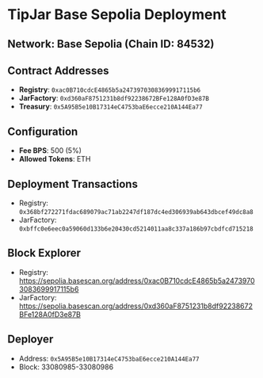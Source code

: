 # TipJar Base Sepolia Deployment

## Network: Base Sepolia (Chain ID: 84532)

## Contract Addresses

- **Registry**: `0xac0B710cdcE4865b5a24739703083699917115b6`
- **JarFactory**: `0xd360aF8751231b8df92238672BFe128A0fD3e87B`
- **Treasury**: `0x5A95B5e10B17314eC4753baE6ecce210A144Ea77`

## Configuration

- **Fee BPS**: 500 (5%)
- **Allowed Tokens**: ETH

## Deployment Transactions

- Registry: `0x368bf272271fdac689079ac71ab2247df187dc4ed306939ab643dbcef49dc8a8`
- JarFactory: `0xbffc0e6eec0a59060d133b6e20430cd5214011aa8c337a186b97cbdfcd715218`

## Block Explorer

- Registry: https://sepolia.basescan.org/address/0xac0B710cdcE4865b5a24739703083699917115b6
- JarFactory: https://sepolia.basescan.org/address/0xd360aF8751231b8df92238672BFe128A0fD3e87B

## Deployer

- Address: `0x5A95B5e10B17314eC4753baE6ecce210A144Ea77`
- Block: 33080985-33080986
